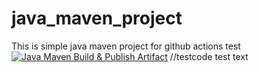 # java_maven_project
This is simple java maven project for github actions
test
[![Java Maven Build & Publish Artifact](https://github.com/Ivalue-org/CIwithmavenactions/actions/workflows/maven.yml/badge.svg)](https://github.com/Ivalue-org/CIwithmavenactions/actions/workflows/maven.yml)
//testcode
test text
